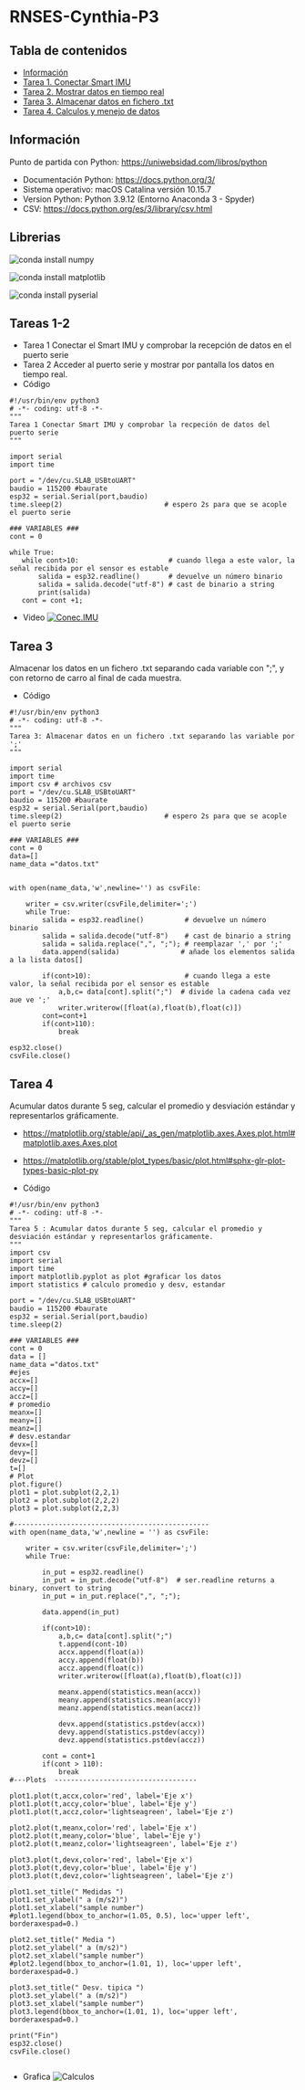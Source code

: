# RNSES-Cynthia-P3

## Tabla de contenidos 
* [Información](#info)
* [Tarea 1. Conectar Smart IMU](#tarea1)
* [Tarea 2. Mostrar datos en tiempo real ](#tarea2)
* [Tarea 3. Almacenar datos en fichero .txt](#tarea3)
* [Tarea 4. Calculos y menejo de datos](#tarea4)

## Información
Punto de partida con Python: https://uniwebsidad.com/libros/python

* Documentación Python: https://docs.python.org/3/
* Sistema operativo: macOS Catalina versión 10.15.7
* Version Python: Python 3.9.12 (Entorno Anaconda 3 - Spyder)
* CSV: https://docs.python.org/es/3/library/csv.html

## Librerias
![conda install numpy](https://github.com/Cynthia-696529/Imagenes/blob/main/Captura%20de%20pantalla%202022-08-19%20a%20las%2019.18.01.png)

![conda install matplotlib](https://github.com/Cynthia-696529/Imagenes/blob/main/Captura%20de%20pantalla%202022-08-19%20a%20las%2019.19.15.png)

![conda install pyserial](https://github.com/Cynthia-696529/Imagenes/blob/main/Captura%20de%20pantalla%202022-08-19%20a%20las%2019.23.21.png)

## Tareas 1-2
* Tarea 1
Conectar el Smart IMU y comprobar la recepción de datos en el puerto serie
* Tarea 2 
Acceder al puerto serie y mostrar por pantalla los datos en tiempo real.
* Código
 ```
 #!/usr/bin/env python3
# -*- coding: utf-8 -*-
"""
Tarea 1 Conectar Smart IMU y comprobar la recpeción de datos del puerto serie
"""

import serial
import time

port = "/dev/cu.SLAB_USBtoUART"
baudio = 115200 #baurate
esp32 = serial.Serial(port,baudio)
time.sleep(2)                         # espero 2s para que se acople el puerto serie

### VARIABLES ###
cont = 0

while True:    
    while cont>10:                      # cuando llega a este valor, la señal recibida por el sensor es estable 
        salida = esp32.readline()       # devuelve un número binario
        salida = salida.decode("utf-8") # cast de binario a string
        print(salida)
    cont = cont +1;
 ```
 
* Video
[![Conec.IMU](https://img.youtu.be/VO3m8w6JL4U.jpg)](https://youtu.be/VO3m8w6JL4U)

## Tarea 3
Almacenar los datos en un fichero .txt separando cada variable con ";", y con retorno de carro al final de cada muestra.
* Código
```
#!/usr/bin/env python3
# -*- coding: utf-8 -*-
"""
Tarea 3: Almacenar datos en un fichero .txt separando las variable por ';'
"""

import serial
import time
import csv # archivos csv
port = "/dev/cu.SLAB_USBtoUART"
baudio = 115200 #baurate
esp32 = serial.Serial(port,baudio)
time.sleep(2)                         # espero 2s para que se acople el puerto serie

### VARIABLES ###
cont = 0
data=[]
name_data ="datos.txt"


with open(name_data,'w',newline='') as csvFile:

    writer = csv.writer(csvFile,delimiter=';')
    while True:   
        salida = esp32.readline()          # devuelve un número binario
        salida = salida.decode("utf-8")    # cast de binario a string
        salida = salida.replace(",", ";"); # reemplazar ',' por ';'       
        data.append(salida)               # añade los elementos salida a la lista datos[]
    
        if(cont>10):                       # cuando llega a este valor, la señal recibida por el sensor es estable 
            a,b,c= data[cont].split(";")  # divide la cadena cada vez aue ve ';'    
            writer.writerow([float(a),float(b),float(c)])                             
        cont=cont+1
        if(cont>110):
            break     
 
esp32.close()
csvFile.close()
```
## Tarea 4
Acumular datos durante 5 seg, calcular el promedio y desviación estándar y representarlos gráficamente.
* https://matplotlib.org/stable/api/_as_gen/matplotlib.axes.Axes.plot.html#matplotlib.axes.Axes.plot
* https://matplotlib.org/stable/plot_types/basic/plot.html#sphx-glr-plot-types-basic-plot-py
 
* Código
```
#!/usr/bin/env python3
# -*- coding: utf-8 -*-
"""
Tarea 5 : Acumular datos durante 5 seg, calcular el promedio y desviación estándar y representarlos gráficamente.
"""
import csv
import serial
import time
import matplotlib.pyplot as plot #graficar los datos
import statistics # calculo promedio y desv, estandar

port = "/dev/cu.SLAB_USBtoUART"
baudio = 115200 #baurate
esp32 = serial.Serial(port,baudio)
time.sleep(2)     

### VARIABLES ###
cont = 0
data = []
name_data ="datos.txt"
#ejes
accx=[]   
accy=[]
accz=[]
# promedio
meanx=[]
meany=[]
meanz=[]
# desv.estandar
devx=[]
devy=[]
devz=[]
t=[]
# Plot
plot.figure()
plot1 = plot.subplot(2,2,1)
plot2 = plot.subplot(2,2,2)
plot3 = plot.subplot(2,2,3)

#------------------------------------------------
with open(name_data,'w',newline = '') as csvFile:

    writer = csv.writer(csvFile,delimiter=';')
    while True:   

        in_put = esp32.readline()
        in_put = in_put.decode("utf-8")  # ser.readline returns a binary, convert to string
        in_put = in_put.replace(",", ";");
       
        data.append(in_put)
    
        if(cont>10):
            a,b,c= data[cont].split(";") 
            t.append(cont-10)
            accx.append(float(a))   
            accy.append(float(b))
            accz.append(float(c)) 
            writer.writerow([float(a),float(b),float(c)]) 
            
            meanx.append(statistics.mean(accx))
            meany.append(statistics.mean(accy))
            meanz.append(statistics.mean(accz))
            
            devx.append(statistics.pstdev(accx))
            devy.append(statistics.pstdev(accy))
            devz.append(statistics.pstdev(accz))
            
        cont = cont+1
        if(cont > 110):
            break
#---Plots  -----------------------------------   
    
plot1.plot(t,accx,color='red', label='Eje x')
plot1.plot(t,accy,color='blue', label='Eje y')
plot1.plot(t,accz,color='lightseagreen', label='Eje z')

plot2.plot(t,meanx,color='red', label='Eje x')
plot2.plot(t,meany,color='blue', label='Eje y')
plot2.plot(t,meanz,color='lightseagreen', label='Eje z')

plot3.plot(t,devx,color='red', label='Eje x')
plot3.plot(t,devy,color='blue', label='Eje y')
plot3.plot(t,devz,color='lightseagreen', label='Eje z')

plot1.set_title(" Medidas ")
plot1.set_ylabel(" a (m/s2)")
plot1.set_xlabel("sample number")    
#plot1.legend(bbox_to_anchor=(1.05, 0.5), loc='upper left', borderaxespad=0.)   

plot2.set_title(" Media ")
plot2.set_ylabel(" a (m/s2)")
plot2.set_xlabel("sample number")    
#plot2.legend(bbox_to_anchor=(1.01, 1), loc='upper left', borderaxespad=0.)    

plot3.set_title(" Desv. tipica ")
plot3.set_ylabel(" a (m/s2)")
plot3.set_xlabel("sample number")    
plot3.legend(bbox_to_anchor=(1.01, 1), loc='upper left', borderaxespad=0.)     

print("Fin")
esp32.close()
csvFile.close()


```
* Grafica
![Calculos](https://github.com/Cynthia-696529/Imagenes/blob/d0db84c33e729619e7062e3f84c76fb066d9401c/calculos.png)
